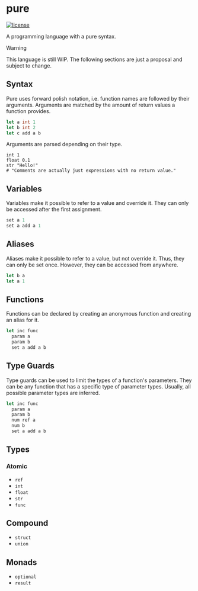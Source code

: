 # pure 

[![license](https://custom-icon-badges.demolab.com/github/license/brckd/template?logo=law)](LICENSE.md)

A programming language with a pure syntax.

> [!WARNING]  
> This language is still WIP. The following sections are just a proposal and subject to change.

## Syntax

Pure uses forward polish notation, i.e. function names are followed by their arguments. Arguments are matched by the amount of return values a function provides.
```pure
let a int 1
let b int 2
let c add a b
```

Arguments are parsed depending on their type.
```
int 1
float 0.1
str "Hello!"
# "Comments are actually just expressions with no return value."
```

##  Variables

Variables make it possible to refer to a value and override it. They can only be accessed after the first assignment.
```pure
set a 1
set a add a 1
```

## Aliases

Aliases make it possible to refer to a value, but not override it. Thus, they can only be set once. However, they can be accessed from anywhere.
```pure
let b a
let a 1
```

## Functions

Functions can be declared by creating an anonymous function and creating an alias for it.
```pure
let inc func
  param a
  param b
  set a add a b
```

## Type Guards

Type guards can be used to limit the types of a function's parameters. They can be any function that has a specific type of parameter types. Usually, all possible parameter types are inferred.
```pure
let inc func
  param a
  param b
  num ref a
  num b
  set a add a b
```

## Types

### Atomic

- `ref`
- `int`
- `float`
-  `str`
-  `func`

## Compound

- `struct`
- `union`

## Monads

- `optional`
- `result`
